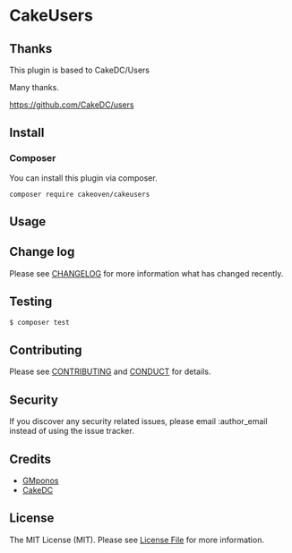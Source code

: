 # CakeUsers

## Thanks

This plugin is based to CakeDC/Users

Many thanks.

https://github.com/CakeDC/users

## Install

### Composer
You can install this plugin via composer.

    composer require cakeoven/cakeusers

## Usage

## Change log

Please see [CHANGELOG](CHANGELOG.md) for more information what has changed recently.

## Testing

``` bash
$ composer test
```

## Contributing

Please see [CONTRIBUTING](CONTRIBUTING.md) and [CONDUCT](CONDUCT.md) for details.

## Security

If you discover any security related issues, please email :author_email instead of using the issue tracker.

## Credits

- [GMponos](http://gmponos.webthink.gr)
- [CakeDC](www.cakedc.com)

## License

The MIT License (MIT). Please see [License File](LICENSE.md) for more information.